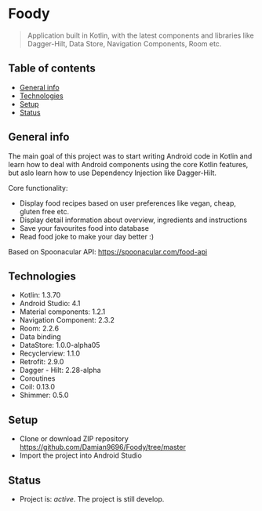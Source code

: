 # Foody
> Application built in Kotlin, with the latest components and libraries like Dagger-Hilt, Data Store, Navigation Components, Room etc.

## Table of contents
* [General info](#general-info)
* [Technologies](#technologies)
* [Setup](#setup)
* [Status](#status)

## General info
The main goal of this project was to start writing Android code in Kotlin and learn how to deal with Android components using the core Kotlin features, but aslo learn how to use Dependency Injection like Dagger-Hilt.

Core functionality:
- Display food recipes based on user preferences like vegan, cheap, gluten free etc.
- Display detail information about overview, ingredients and instructions
- Save your favourites food into database 
- Read food joke to make your day better :) 

Based on Spoonacular API: https://spoonacular.com/food-api

## Technologies
* Kotlin: 1.3.70
* Android Studio: 4.1
* Material components: 1.2.1
* Navigation Component: 2.3.2
* Room: 2.2.6
* Data binding
* DataStore: 1.0.0-alpha05
* Recyclerview: 1.1.0
* Retrofit: 2.9.0
* Dagger - Hilt: 2.28-alpha
* Coroutines
* Coil: 0.13.0
* Shimmer: 0.5.0

## Setup
* Clone or download ZIP repository https://github.com/Damian9696/Foody/tree/master
* Import the project into Android Studio

## Status
* Project is: _active_. The project is still develop.
